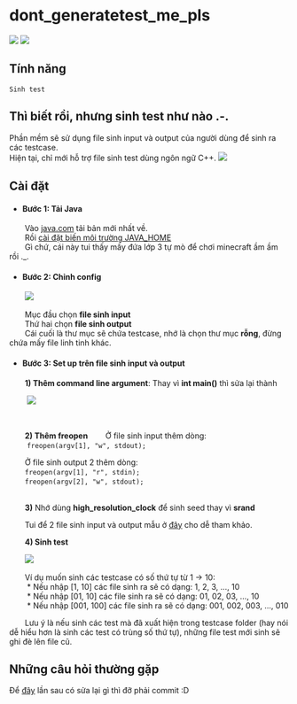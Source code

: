 
# dont_generatetest_me_pls
![](https://img.shields.io/badge/java-1.8%2B-orange) ![](https://img.shields.io/badge/window-7%2B-blue)

## Tính năng
	Sinh test 

## Thì biết rồi, nhưng sinh test như nào .-.

Phần mềm sẽ sử dụng file sinh input và output của người dùng để sinh ra các testcase.\
Hiện tại, chỉ mới hỗ trợ file sinh test dùng ngôn ngữ C++.
![](https://i.ibb.co/RgLX0rT/Untitled.png)
ㅤ
## Cài đặt
* #### Bước 1: Tải Java  
&emsp;&emsp;Vào [java.com](https://www.java.com/ "java.com") tải bản mới nhất về.\
&emsp;&emsp;Rồi [cài đặt biến môi trường JAVA_HOME](https://viblo.asia/p/how-to-set-up-java-home-in-window-os-XL6lAvNp5ek "")\
&emsp;&emsp;Gì chứ, cái này tui thấy mấy đứa lớp 3 tự mò để chơi minecraft ầm ầm rồi ._.

* #### Bước 2: Chỉnh config
&emsp;&emsp;![](https://i.ibb.co/1MQhHvx/Untitled1.png)

&emsp;&emsp;Mục đầu chọn **file sinh input**\
&emsp;&emsp;Thứ hai chọn **file sinh output**\
&emsp;&emsp;Cái cuối là thư mục sẽ chứa testcase, nhớ là chọn thư mục **rỗng**, đừng chứa mấy file linh tinh khác.

* #### Bước 3: Set up trên file sinh input và output
&emsp;&emsp;**1) Thêm command line argument**: Thay vì **int main()** thì sửa lại thành
 
 &emsp;&emsp; ![](https://i.ibb.co/5RGwFZp/Untitled.png)
 
 <br/>
 
&emsp;&emsp;**2) Thêm freopen**
 &emsp;&emsp;Ở file sinh input thêm dòng: <br/> 
&emsp;&emsp; ``` freopen(argv[1], "w", stdout); ```
&emsp;&emsp;<br/>

&emsp;&emsp;Ở file sinh output 2 thêm dòng:<br/>
&emsp;&emsp;```freopen(argv[1], "r", stdin);```<br/>
&emsp;&emsp;```freopen(argv[2], "w", stdout);```<br/>
<br/>

&emsp;&emsp;**3)** Nhớ dùng **high_resolution_clock** để sinh seed thay vì **srand**
 
&emsp;&emsp;Tui để 2 file sinh input và output mẫu ở [đây](https://drive.google.com/drive/folders/1SLv9eGQN5Eh60MwKaBsic2K9VwB4bn71?usp=sharing) cho dễ tham khảo.
 
&emsp;&emsp;**4) Sinh test**
  
  &emsp;&emsp;![](https://i.ibb.co/CKbTJGH/Untitled.png)
  
  &emsp;&emsp;Ví dụ muốn sinh các testcase có số thứ tự từ 1 -> 10:<br/>
  &emsp;&emsp; * Nếu nhập [1, 10] các file sinh ra sẽ có dạng: 1, 2, 3, ..., 10<br/>
  &emsp;&emsp; * Nếu nhập [01, 10] các file sinh ra sẽ có dạng: 01, 02, 03, ..., 10<br/>
  &emsp;&emsp; * Nếu nhập [001, 100] các file sinh ra sẽ có dạng: 001, 002, 003, ..., 010<br/>
 
 &emsp;&emsp;Lưu ý là nếu sinh các test mà đã xuất hiện trong testcase folder (hay nói dễ hiểu hơn là sinh các test có trùng số thứ tự), những file test mới sinh sẽ ghi đè lên file cũ. 
 
 
## Những câu hỏi thường gặp
Để [đây](https://docs.google.com/document/d/1w9JIjzzNQg1ZDh0nMADl1f9dTTImvJUBrhCzo2S_EGM/edit?usp=sharing) lần sau có sửa lại gì thì đỡ phải commit :D
